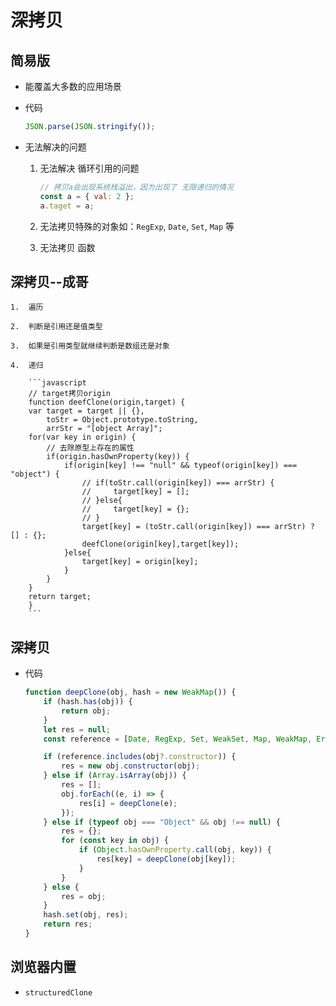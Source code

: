 # 深拷贝

## 简易版

  - 能覆盖大多数的应用场景

  - 代码

    ```javascript
    JSON.parse(JSON.stringify());
    ```

  - 无法解决的问题

    1.  无法解决 循环引用的问题

        ```javascript
        // 拷贝a会出现系统栈溢出，因为出现了 无限递归的情况
        const a = { val: 2 };
        a.taget = a;
        ```

    2.  无法拷贝特殊的对象如：`RegExp`, `Date`, `Set`, `Map` 等

    3.  无法拷贝 函数

## 深拷贝--成哥

    1.  遍历

    2.  判断是引用还是值类型

    3.  如果是引用类型就继续判断是数组还是对象

    4.  递归

        ```javascript
        // target拷贝origin
        function deefClone(origin,target) {
        var target = target || {},
            toStr = Object.prototype.toString,
            arrStr = "[object Array]";
        for(var key in origin) {
            // 去除原型上存在的属性
            if(origin.hasOwnProperty(key)) {
                if(origin[key] !== "null" && typeof(origin[key]) === "object") {
                    // if(toStr.call(origin[key]) === arrStr) {
                    //     target[key] = [];
                    // }else{
                    //     target[key] = {};
                    // }
                    target[key] = (toStr.call(origin[key]) === arrStr) ? [] : {};
                    deefClone(origin[key],target[key]);
                }else{
                    target[key] = origin[key];
                }
            }
        }
        return target;
        }
        ```

## 深拷贝

  - 代码

    ```javascript
    function deepClone(obj, hash = new WeakMap()) {
        if (hash.has(obj)) {
            return obj;
        }
        let res = null;
        const reference = [Date, RegExp, Set, WeakSet, Map, WeakMap, Error];

        if (reference.includes(obj?.constructor)) {
            res = new obj.constructor(obj);
        } else if (Array.isArray(obj)) {
            res = [];
            obj.forEach((e, i) => {
                res[i] = deepClone(e);
            });
        } else if (typeof obj === "Object" && obj !== null) {
            res = {};
            for (const key in obj) {
                if (Object.hasOwnProperty.call(obj, key)) {
                    res[key] = deepClone(obj[key]);
                }
            }
        } else {
            res = obj;
        }
        hash.set(obj, res);
        return res;
    }
    ```

## 浏览器内置

  - `structuredClone` &#x20;
